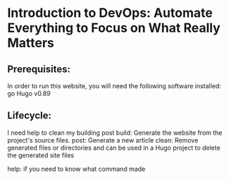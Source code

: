# Introduction to DevOps: Automate Everything to Focus on What Really Matters

## Prerequisites:
In order to run this website, you will need the following software installed:
go
Hugo v0.89

## Lifecycle:
I need help to clean my building post
build:  Generate the website from the project's source files.
post:  Generate a new article
clean:  Remove generated files or directories and can be used in a Hugo project to delete the generated site files

help: if you need to know what command made
